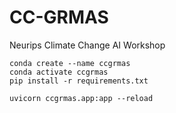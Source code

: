 # CC-GRMAS
Neurips Climate Change AI Workshop

```
conda create --name ccgrmas
conda activate ccgrmas
pip install -r requirements.txt
```

```
uvicorn ccgrmas.app:app --reload
```
